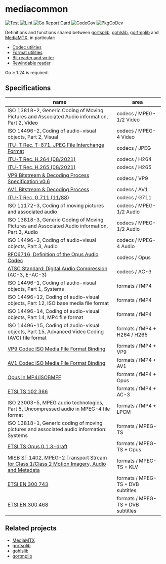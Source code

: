 # mediacommon

[![Test](https://github.com/bluenviron/mediacommon/actions/workflows/test.yml/badge.svg)](https://github.com/bluenviron/mediacommon/actions/workflows/test.yml)
[![Lint](https://github.com/bluenviron/mediacommon/actions/workflows/lint.yml/badge.svg)](https://github.com/bluenviron/mediacommon/actions/workflows/lint.yml)
[![Go Report Card](https://goreportcard.com/badge/github.com/bluenviron/mediacommon)](https://goreportcard.com/report/github.com/bluenviron/mediacommon)
[![CodeCov](https://codecov.io/gh/bluenviron/mediacommon/branch/main/graph/badge.svg)](https://app.codecov.io/gh/bluenviron/mediacommon/tree/main)
[![PkgGoDev](https://pkg.go.dev/badge/github.com/bluenviron/mediacommon/v2)](https://pkg.go.dev/github.com/bluenviron/mediacommon/v2#pkg-index)

Definitions and functions shared between [gortsplib](https://github.com/bluenviron/gortsplib), [gohlslib](https://github.com/bluenviron/gohlslib), [gortmplib](https://github.com/bluenviron/gortmplib) and [MediaMTX](https://github.com/bluenviron/mediamtx), in particular:

* [Codec utilities](https://pkg.go.dev/github.com/bluenviron/mediacommon/v2/pkg/codecs)
* [Format utilities](https://pkg.go.dev/github.com/bluenviron/mediacommon/v2/pkg/formats)
* [Bit reader and writer](https://pkg.go.dev/github.com/bluenviron/mediacommon/v2/pkg/bits)
* [Rewindable reader](https://pkg.go.dev/github.com/bluenviron/mediacommon/v2/pkg/rewindablereader)

Go &ge; 1.24 is required.

## Specifications

|name|area|
|----|----|
|ISO 13818-2, Generic Coding of Moving Pictures and Associated Audio information, Part 2, Video|codecs / MPEG-1/2 Video|
|ISO 14496-2, Coding of audio-visual objects, Part 2, Visual|codecs / MPEG-4 Video|
|[ITU-T Rec. T-871, JPEG File Interchange Format](https://www.itu.int/rec/T-REC-T.871)|codecs / JPEG|
|[ITU-T Rec. H.264 (08/2021)](https://www.itu.int/rec/T-REC-H.264)|codecs / H264|
|[ITU-T Rec. H.265 (08/2021)](https://www.itu.int/rec/T-REC-H.265)|codecs / H265|
|[VP9 Bitstream & Decoding Process Specification v0.6](https://storage.googleapis.com/downloads.webmproject.org/docs/vp9/vp9-bitstream-specification-v0.6-20160331-draft.pdf)|codecs / VP9|
|[AV1 Bitstream & Decoding Process](https://aomediacodec.github.io/av1-spec/av1-spec.pdf)|codecs / AV1|
|[ITU-T Rec. G.711 (11/88)](https://www.itu.int/rec/T-REC-G.711)|codecs / G711|
|ISO 11172-3, Coding of moving pictures and associated audio|codecs / MPEG-1/2 Audio|
|ISO 13818-3, Generic Coding of Moving Pictures and Associated Audio information, Part 3, Audio|codecs / MPEG-1/2 Audio|
|ISO 14496-3, Coding of audio-visual objects, Part 3, Audio|codecs / MPEG-4 Audio|
|[RFC6716, Definition of the Opus Audio Codec](https://datatracker.ietf.org/doc/html/rfc6716)|codecs / Opus|
|[ATSC Standard: Digital Audio Compression (AC-3, E-AC-3)](http://www.atsc.org/wp-content/uploads/2015/03/A52-201212-17.pdf)|codecs / AC-3|
|ISO 14496-1, Coding of audio-visual objects, Part 1, Systems|formats / fMP4|
|ISO 14496-12, Coding of audio-visual objects, Part 12, ISO base media file format|formats / fMP4|
|ISO 14496-14, Coding of audio-visual objects, Part 14, MP4 file format|formats / fMP4|
|ISO 14496-15, Coding of audio-visual objects, Part 15, Advanced Video Coding (AVC) file format|formats / fMP4 + H264 / H265|
|[VP9 Codec ISO Media File Format Binding](https://www.webmproject.org/vp9/mp4/)|formats / fMP4 + VP9|
|[AV1 Codec ISO Media File Format Binding](https://aomediacodec.github.io/av1-isobmff)|formats / fMP4 + AV1|
|[Opus in MP4/ISOBMFF](https://opus-codec.org/docs/opus_in_isobmff.html)|formats / fMP4 + Opus|
|[ETSI TS 102 366](https://www.etsi.org/deliver/etsi_ts/102300_102399/102366/01.04.01_60/ts_102366v010401p.pdf)|formats / fMP4 + AC-3|
|ISO 23003-5, MPEG audio technologies, Part 5, Uncompressed audio in MPEG-4 file format|formats / fMP4 + LPCM|
|ISO 13818-1, Generic coding of moving pictures and associated audio information: Systems|formats / MPEG-TS|
|[ETSI TS Opus 0.1.3-draft](https://opus-codec.org/docs/ETSI_TS_opus-v0.1.3-draft.pdf)|formats / MPEG-TS + Opus|
|[MISB ST 1402, MPEG-2 Transport Stream for Class 1/Class 2 Motion Imagery, Audio and Metadata](https://nsgreg.nga.mil/doc/view?i=4273)|formats / MPEG-TS + KLV|
|[ETSI EN 300 743](https://www.etsi.org/deliver/etsi_en/300700_300799/300743/01.06.01_20/en_300743v010601a.pdf)|formats / MPEG-TS + DVB subtitles|
|[ETSI EN 300 468](https://www.etsi.org/deliver/etsi_en/300400_300499/300468/01.17.01_20/en_300468v011701a.pdf)|formats / MPEG-TS + DVB subtitles|

## Related projects

* [MediaMTX](https://github.com/bluenviron/mediamtx)
* [gortsplib](https://github.com/bluenviron/gortsplib)
* [gohlslib](https://github.com/bluenviron/gohlslib)
* [gortmplib](https://github.com/bluenviron/gortmplib)
